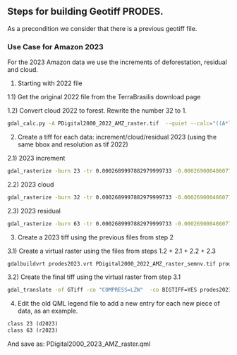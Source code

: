 ## Steps for building Geotiff PRODES.

As a precondition we consider that there is a previous geotiff file.

### Use Case for Amazon 2023

For the 2023 Amazon data we use the increments of deforestation, residual and cloud.

1) Starting with 2022 file

1.1) Get the original 2022 file from the TerraBrasilis download page

1.2) Convert cloud 2022 to forest. Rewrite the number 32 to 1.

```sh
gdal_calc.py -A PDigital2000_2022_AMZ_raster.tif  --quiet --calc="((A*logical_and(A>=0,A<=31)) + (A==32)*1 + (A*logical_and(A>=33,A<=110)))" --outfile PDigital2000_2022_AMZ_raster_semnv.tif
```

2) Create a tiff for each data: increment/cloud/residual 2023 (using the same bbox and resolution as tif 2022)

2.1) 2023 increment

```sh
gdal_rasterize -burn 23 -tr 0.0002689997882979999733 -0.000269000486077000027 -te  -73.9783163999999971 -18.0406292244049773 -43.9135550608740317 5.2714908999999999 -a_nodata 255 -ot Byte PG:"host=localhost dbname='postgres' user='postgres' password='postgres'" -sql "SELECT * FROM public.yearly_deforestation_2008_2023 where class_name = 'd2023'" prodes_incremento2023.tif &
```

2.2) 2023 cloud

```sh
gdal_rasterize -burn 32 -tr 0.0002689997882979999733 -0.000269000486077000027 -te  -73.9783163999999971 -18.0406292244049773 -43.9135550608740317 5.2714908999999999 -a_nodata 255 -ot Byte PG:"host=localhost dbname='postgres' user='postgres' password='postgres'" -sql "SELECT * FROM public.yearly_deforestation_2008_2023 where class_name = 'NUVEM'" prodes_nuvem2023.tif &
```

2.3) 2023 residual

```sh
gdal_rasterize -burn 63 -tr 0.0002689997882979999733 -0.000269000486077000027 -te  -73.9783163999999971 -18.0406292244049773 -43.9135550608740317 5.2714908999999999 -a_nodata 255 -ot Byte PG:"host=localhost dbname='postgres' user='postgres' password='postgres'" -sql "SELECT * FROM public.yearly_deforestation_2008_2023 where class_name = 'r2023'" prodes_residuo2023.tif &
```

3) Create a 2023 tiff using the previous files from step 2

3.1) Create a virtual raster using the files from steps 1.2 + 2.1 + 2.2 + 2.3

```sh
gdalbuildvrt prodes2023.vrt PDigital2000_2022_AMZ_raster_semnv.tif prodes_incremento2023.tif prodes_nuvem2023.tif prodes_residuo2023.tif
```

3.2) Create the final tiff using the virtual raster from step 3.1

```sh
gdal_translate -of GTiff -co "COMPRESS=LZW"  -co BIGTIFF=YES prodes2023.vrt PDigital2000_2023_AMZ_raster.tif
```

4) Edit the old QML legend file to add a new entry for each new piece of data, as an example.

```xml
class 23 (d2023)
class 63 (r2023)
```
And save as: PDigital2000_2023_AMZ_raster.qml